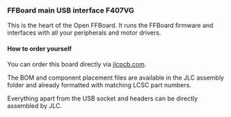 ### FFBoard main USB interface F407VG
This is the heart of the Open FFBoard.
It runs the FFBoard firmware and interfaces with all your peripherals and motor drivers.

#### How to order yourself
You can order this board directly via [jlcpcb.com](https://jlcpcb.com).

The BOM and component placement files are available in the JLC assembly folder and already formatted with matching LCSC part numbers.

Everything apart from the USB socket and headers can be directly assembled by JLC.
